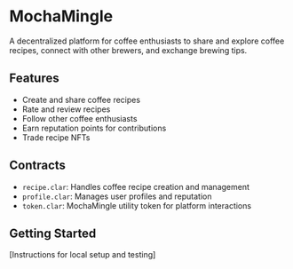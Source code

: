 # MochaMingle

A decentralized platform for coffee enthusiasts to share and explore coffee recipes, connect with other brewers, and exchange brewing tips.

## Features
- Create and share coffee recipes
- Rate and review recipes
- Follow other coffee enthusiasts
- Earn reputation points for contributions
- Trade recipe NFTs

## Contracts
- `recipe.clar`: Handles coffee recipe creation and management
- `profile.clar`: Manages user profiles and reputation
- `token.clar`: MochaMingle utility token for platform interactions

## Getting Started
[Instructions for local setup and testing]
